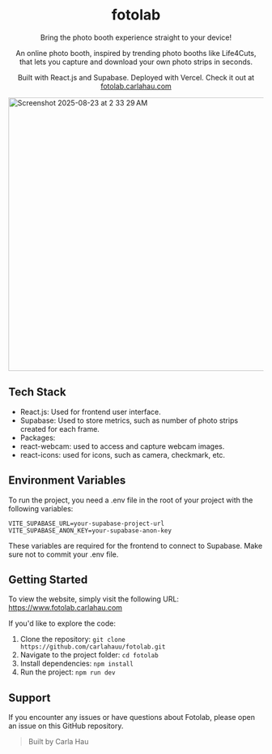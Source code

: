 <h1 align="center">fotolab</h1>

<div>
  <p align="center">Bring the photo booth experience straight to your device!</p>
  <p align="center">An online photo booth, inspired by trending photo booths like Life4Cuts, that lets you capture and download your own photo strips in seconds.</p>
  <p align="center">Built with React.js and Supabase. Deployed with Vercel. Check it out at <a href="http://fotolab.carlahau.com">fotolab.carlahau.com</a></p>
</div>

<img width="1429" height="539" alt="Screenshot 2025-08-23 at 2 33 29 AM" src="https://github.com/user-attachments/assets/66140a58-6f79-448d-a3ec-4a220678a99e" />

## Tech Stack 
- React.js: Used for frontend user interface. 
- Supabase: Used to store metrics, such as number of photo strips created for each frame. 
- Packages: 
- react-webcam: used to access and capture webcam images. 
- react-icons: used for icons, such as camera, checkmark, etc.

## Environment Variables 
To run the project, you need a .env file in the root of your project with the following variables:
```
VITE_SUPABASE_URL=your-supabase-project-url
VITE_SUPABASE_ANON_KEY=your-supabase-anon-key
```
These variables are required for the frontend to connect to Supabase.
Make sure not to commit your .env file.

## Getting Started
To view the website, simply visit the following URL: https://www.fotolab.carlahau.com

If you'd like to explore the code:
1. Clone the repository: `git clone https://github.com/carlahauu/fotolab.git`
2. Navigate to the project folder: `cd fotolab`
3. Install dependencies: `npm install`
4. Run the project: `npm run dev`

## Support
If you encounter any issues or have questions about Fotolab, please open an issue on this GitHub repository.

> Built by Carla Hau
